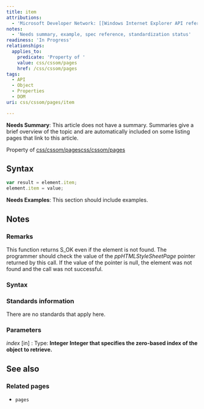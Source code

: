 ```yaml
---
title: item
attributions:
  - 'Microsoft Developer Network: [[Windows Internet Explorer API reference](http://msdn.microsoft.com/en-us/library/ie/hh828809%28v=vs.85%29.aspx) Article]'
notes:
  - 'Needs summary, example, spec reference, standardization status'
readiness: 'In Progress'
relationships:
  applies_to:
    predicate: 'Property of '
    value: css/cssom/pages
    href: /css/cssom/pages
tags:
  - API
  - Object
  - Properties
  - DOM
uri: css/cssom/pages/item

---
```

**Needs Summary**: This article does not have a summary. Summaries give a brief overview of the topic and are automatically included on some listing pages that link to this article.

Property of [css/cssom/pages](/css/cssom/pages)[css/cssom/pages](/css/cssom/pages)

## Syntax

``` js
var result = element.item;
element.item = value;
```

**Needs Examples**: This section should include examples.

## Notes

### Remarks

This function returns S\_OK even if the element is not found. The programmer should check the value of the *ppHTMLStyleSheetPage* pointer returned by this call. If the value of the pointer is null, the element was not found and the call was not successful.

### Syntax

### Standards information

There are no standards that apply here.

### Parameters

*index* [in]
:   Type: **Integer** ****Integer** that specifies the zero-based index of the object to retrieve.**

## See also

### Related pages

-   `pages`
